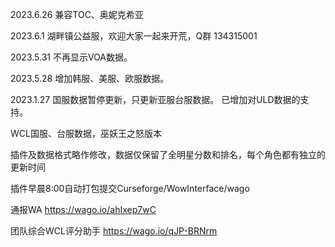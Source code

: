 2023.6.26
兼容TOC、奥妮克希亚

2023.6.1
湖畔镇公益服，欢迎大家一起来开荒，Q群 134315001

2023.5.31
不再显示VOA数据。

2023.5.28
增加韩服、美服、欧服数据。

2023.1.27 
国服数据暂停更新，只更新亚服台服数据。
已增加对ULD数据的支持。



WCL国服、台服数据，巫妖王之怒版本

插件及数据格式略作修改，数据仅保留了全明星分数和排名，每个角色都有独立的更新时间


插件早晨8:00自动打包提交Curseforge/WowInterface/wago

通报WA https://wago.io/ahIxep7wC

团队综合WCL评分助手 https://wago.io/qJP-BRNrm
